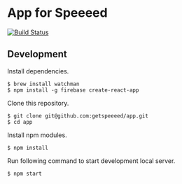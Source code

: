 # App for Speeeed

[![Build Status](https://travis-ci.org/getspeeeed/app.svg?branch=master)](https://travis-ci.org/getspeeeed/app)

## Development

Install dependencies.

```
$ brew install watchman
$ npm install -g firebase create-react-app
```

Clone this repository.

```
$ git clone git@github.com:getspeeeed/app.git
$ cd app
```

Install npm modules.

```
$ npm install
```

Run following command to start development local server.

```
$ npm start
```
